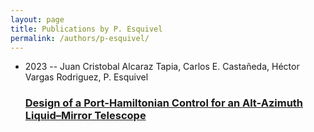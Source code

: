 ```yaml
---
layout: page
title: Publications by P. Esquivel
permalink: /authors/p-esquivel/
---
```


<ul class="post-list">
<li><span class='post-meta'>2023 -- Juan Cristobal Alcaraz Tapia, Carlos E. Castañeda, Héctor Vargas Rodriguez, P. Esquivel</span><h3><a class='post-link' href='../../design-of-a-port-hamiltonian-control-for-an-alt-azimuth-liquid-mirror-telescope'>Design of a Port-Hamiltonian Control for an Alt-Azimuth Liquid–Mirror Telescope</a></h3></li>

</ul>
